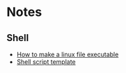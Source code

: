 # Notes

## Shell

- [How to make a linux file executable](./posts/make-linux-file-executable.html)
- [Shell script template](./posts/bash-script-template.html)
